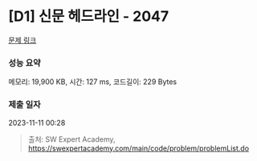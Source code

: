 # [D1] 신문 헤드라인 - 2047 

[문제 링크](https://swexpertacademy.com/main/code/problem/problemDetail.do?contestProbId=AV5QKsLaAy0DFAUq) 

### 성능 요약

메모리: 19,900 KB, 시간: 127 ms, 코드길이: 229 Bytes

### 제출 일자

2023-11-11 00:28



> 출처: SW Expert Academy, https://swexpertacademy.com/main/code/problem/problemList.do